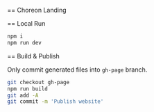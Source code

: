 == Choreon Landing

== Local Run

```bash
npm i
npm run dev
```

== Build & Publish

Only commit generated files into `gh-page` branch.

```bash
git checkout gh-page
npm run build
git add -A
git commit -m 'Publish website'
```
